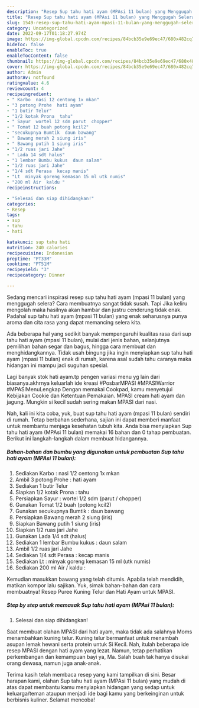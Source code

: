 ```yaml
---
description: "Resep Sup tahu hati ayam (MPAsi 11 bulan) yang Menggugah Selera"
title: "Resep Sup tahu hati ayam (MPAsi 11 bulan) yang Menggugah Selera"
slug: 1549-resep-sup-tahu-hati-ayam-mpasi-11-bulan-yang-menggugah-selera
category: Uncategorized
date: 2022-09-17T01:18:27.974Z
image: https://img-global.cpcdn.com/recipes/84bcb35e9e69ec47/680x482cq70/sup-tahu-hati-ayam-mpasi-11-bulan-foto-resep-utama.jpg
hideToc: false
enableToc: true
enableTocContent: false
thumbnail: https://img-global.cpcdn.com/recipes/84bcb35e9e69ec47/680x482cq70/sup-tahu-hati-ayam-mpasi-11-bulan-foto-resep-utama.jpg
cover: https://img-global.cpcdn.com/recipes/84bcb35e9e69ec47/680x482cq70/sup-tahu-hati-ayam-mpasi-11-bulan-foto-resep-utama.jpg
author: Admin
authorAv: notfound
ratingvalue: 4.6
reviewcount: 4
recipeingredient:
- " Karbo  nasi 12 centong 1x mkan"
- "3 potong Prohe  hati ayam"
- "1 butir Telur"
- "1/2 kotak Prona  tahu"
- " Sayur  wortel 12 sdm parut  chopper"
- " Tomat 12 buah potong kcil2"
- "secukupnya Bumtik  daun bawang"
- " Bawang merah 2 siung iris"
- " Bawang putih 1 siung iris"
- "1/2 ruas jari Jahe"
- " Lada 14 sdt halus"
- "1 lembar Bumbu kukus  daun salam"
- "1/2 ruas jari Jahe"
- "1/4 sdt Perasa  kecap manis"
- "Lt  minyak goreng kemasan 15 ml utk numis"
- "200 ml Air  kaldu "
recipeinstructions:

- "Selesai dan siap dihidangkan!"
categories:
- Resep
tags:
- sup
- tahu
- hati

katakunci: sup tahu hati 
nutrition: 240 calories
recipecuisine: Indonesian
preptime: "PT33M"
cooktime: "PT51M"
recipeyield: "3"
recipecategory: Dinner

---
```



Sedang mencari inspirasi resep sup tahu hati ayam (mpasi 11 bulan) yang menggugah selera? Cara membuatnya sangat tidak susah. Tapi Jika keliru mengolah maka hasilnya akan hambar dan justru cenderung tidak enak. Padahal sup tahu hati ayam (mpasi 11 bulan) yang enak seharusnya punya aroma dan cita rasa yang dapat memancing selera kita.


Ada beberapa hal yang sedikit banyak mempengaruhi kualitas rasa dari sup tahu hati ayam (mpasi 11 bulan), mulai dari jenis bahan, selanjutnya pemilihan bahan segar dan bagus, hingga cara membuat dan menghidangkannya. Tidak usah bingung jika ingin menyiapkan sup tahu hati ayam (mpasi 11 bulan) enak di rumah, karena asal sudah tahu caranya maka hidangan ini mampu jadi suguhan spesial.

Lagi banyak stok hati ayam.tp pengen variasi menu yg lain dari biasanya.akhrnya keluarlah ide kreasi #PosbarMPASI #MPASIWarrior #MPASIMenuLengkap Dengan memakai Cookpad, kamu menyetujui Kebijakan Cookie dan Ketentuan Pemakaian. MPASI cream hati ayam dan jagung. Mungkin si kecil sudah sering makan MPASI dari nasi.


Nah, kali ini kita coba, yuk, buat sup tahu hati ayam (mpasi 11 bulan) sendiri di rumah. Tetap berbahan sederhana, sajian ini dapat memberi manfaat untuk membantu menjaga kesehatan tubuh kita. Anda bisa menyiapkan Sup tahu hati ayam (MPAsi 11 bulan) memakai 16 bahan dan 0 tahap pembuatan. Berikut ini langkah-langkah dalam membuat hidangannya.

<!--inarticleads1-->

##### Bahan-bahan dan bumbu yang digunakan untuk pembuatan Sup tahu hati ayam (MPAsi 11 bulan):

1. Sediakan  Karbo : nasi 1/2 centong 1x mkan
1. Ambil 3 potong Prohe : hati ayam
1. Sediakan 1 butir Telur
1. Siapkan 1/2 kotak Prona : tahu
1. Persiapkan  Sayur : wortel 1/2 sdm (parut / chopper)
1. Gunakan  Tomat 1/2 buah (potong kcil2)
1. Gunakan secukupnya Bumtik : daun bawang
1. Persiapkan  Bawang merah 2 siung (iris)
1. Siapkan  Bawang putih 1 siung (iris)
1. Siapkan 1/2 ruas jari Jahe
1. Gunakan  Lada 1/4 sdt (halus)
1. Sediakan 1 lembar Bumbu kukus : daun salam
1. Ambil 1/2 ruas jari Jahe
1. Sediakan 1/4 sdt Perasa : kecap manis
1. Sediakan Lt : minyak goreng kemasan 15 ml (utk numis)
1. Sediakan 200 ml Air / kaldu :


Kemudian masukkan bawang yang telah ditumis. Apabila telah mendidih, matikan kompor lalu sajikan. Yuk, simak bahan-bahan dan cara membuatnya! Resep Puree Kuning Telur dan Hati Ayam untuk MPASI. 

<!--inarticleads2-->

##### Step by step untuk memasak Sup tahu hati ayam (MPAsi 11 bulan):


1. Selesai dan siap dihidangkan!

Saat membuat olahan MPASI dari hati ayam, maka tidak ada salahnya Moms menambahkan kuning telur. Kuning telur bermanfaat untuk menambah asupan lemak hewani serta protein untuk Si Kecil. Nah, itulah beberapa ide resep MPASI dengan hati ayam yang lezat. Namun, tetap perhatikan perkembangan dan kemampuan bayi ya, Ma. Salah buah tak hanya disukai orang dewasa, namun juga anak-anak. 

Terima kasih telah membaca resep yang kami tampilkan di sini. Besar harapan kami, olahan Sup tahu hati ayam (MPAsi 11 bulan) yang mudah di atas dapat membantu kamu menyiapkan hidangan yang sedap untuk keluarga/teman ataupun menjadi ide bagi kamu yang berkeinginan untuk berbisnis kuliner. Selamat mencoba!
